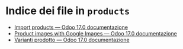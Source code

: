 # Indice dei file in `products`

- [Import products — Odoo 17.0 documentazione](./import.md)
- [Product images with Google Images — Odoo 17.0 documentazione](./product_images.md)
- [Varianti prodotto — Odoo 17.0 documentazione](./variants.md)
